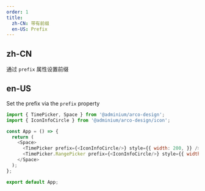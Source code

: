 ```yaml
---
order: 1
title:
  zh-CN: 带有前缀
  en-US: Prefix
---
```


## zh-CN

通过 `prefix` 属性设置前缀

## en-US

Set the prefix via the `prefix` property


```js
import { TimePicker, Space } from '@adminium/arco-design';
import { IconInfoCircle } from '@adminium/arco-design/icon';

const App = () => {
  return (
    <Space>
      <TimePicker prefix={<IconInfoCircle/>} style={{ width: 200, }} />
      <TimePicker.RangePicker prefix={<IconInfoCircle/>} style={{ width: 250, }} />
    </Space>
  );
};

export default App;
```
